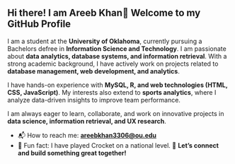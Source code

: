 ## Hi there! I am Areeb Khan👋 Welcome to my GitHub Profile

I am a student at the **University of Oklahoma**, currently pursuing a Bachelors defree in **Information Science and Technology**. I am passionate about **data analytics, database systems, and information retrieval**. With a strong academic background, I have actively work on projects related to **database management, web development, and analytics**.

I have hands-on experience with **MySQL, R, and web technologies (HTML, CSS, JavaScript)**. My interests also extend to **sports analytics**, where I analyze data-driven insights to improve team performance.

I am always eager to learn, collaborate, and work on innovative projects in **data science, information retrieval, and UX research**.

- 📬 How to reach me: **areebkhan3306@ou.edu**
- 🎯 Fun fact: I have played Crocket on a national level.
🚀 **Let’s connect and build something great together!**
